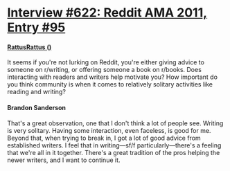 # [Interview #622: Reddit AMA 2011, Entry #95](https://www.theoryland.com/intvmain.php?i=622#95)

#### [RattusRattus ()](http://www.reddit.com/r/Fantasy/comments/k0fp8/iama_professional_fantasy_novelist_named_brandon/c2gk9p8)

It seems if you're not lurking on Reddit, you're either giving advice to someone on r/writing, or offering someone a book on r/books. Does interacting with readers and writers help motivate you? How important do you think community is when it comes to relatively solitary activities like reading and writing?

#### Brandon Sanderson

That's a great observation, one that I don't think a lot of people see. Writing is very solitary. Having some interaction, even faceless, is good for me. Beyond that, when trying to break in, I got a lot of good advice from established writers. I feel that in writing—sf/f particularly—there's a feeling that we're all in it together. There's a great tradition of the pros helping the newer writers, and I want to continue it.

